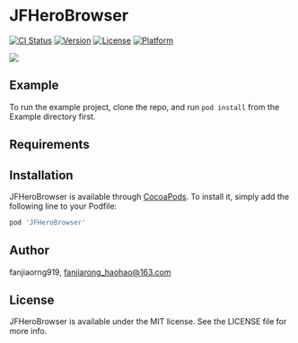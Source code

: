 # JFHeroBrowser

[![CI Status](https://img.shields.io/travis/fanjiaorng919/JFHeroBrowser.svg?style=flat)](https://travis-ci.org/fanjiaorng919/JFHeroBrowser)
[![Version](https://img.shields.io/cocoapods/v/JFHeroBrowser.svg?style=flat)](https://cocoapods.org/pods/JFHeroBrowser)
[![License](https://img.shields.io/cocoapods/l/JFHeroBrowser.svg?style=flat)](https://cocoapods.org/pods/JFHeroBrowser)
[![Platform](https://img.shields.io/cocoapods/p/JFHeroBrowser.svg?style=flat)](https://cocoapods.org/pods/JFHeroBrowser)

![](https://github.com/JerryFans/JFHeroBrowser/raw/master/preview.GIF)

## Example

To run the example project, clone the repo, and run `pod install` from the Example directory first.

## Requirements

## Installation

JFHeroBrowser is available through [CocoaPods](https://cocoapods.org). To install
it, simply add the following line to your Podfile:

```ruby
pod 'JFHeroBrowser'
```

## Author

fanjiaorng919, fanjiarong_haohao@163.com

## License

JFHeroBrowser is available under the MIT license. See the LICENSE file for more info.
